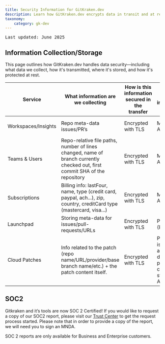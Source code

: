 ```yaml
---
title: Security Information for GitKraken.dev
description: Learn how GitKraken.dev encrypts data in transit and at rest across features like Workspaces, Launchpad, and Cloud Patches.
taxonomy:
    category: gk-dev
---
```


<kbd>Last updated: June 2025</kbd>

## Information Collection/Storage
This page outlines how GitKraken.dev handles data security—including what data we collect, how it's transmitted, where it's stored, and how it's protected at rest.


| Service | What information are we collecting | How is this information secured in the transfer| Where is this information stored | How is this information secured in storage |
| --- | --- | --- | --- | --- |
| Workspaces/Insights | Repo meta-data issues/PR’s | Encrypted with TLS | MongoDB Atlas | Encrypted at rest (AES-256) |
| Teams & Users | Repo-relative file paths, number of lines changed, name of branch currently checked out, first commit SHA of the repository | Encrypted with TLS | MongoDB Atlas | Encrypted at rest (AES-256) |
| Subscriptions | Billing info: lastFour, name, type (credit card, paypal, ach...), zip, country, creditCard type (mastercard, visa...) | Encrypted with TLS | MongoDB Atlas | Encrypted at rest (AES-256) |
| Launchpad | Storing meta-data for issues/pull-requests/URLs | Encrypted with TLS | Postgres (RDS) | Encrypted at rest (AES-256) |
| Cloud Patches | Info related to the patch (repo name/URL/provider/base branch name/etc.) + the patch content itself. | Encrypted with TLS | Patch info is stored in a Postgres database, patch content is stored in AWS S3. | SSE-S3, which uses 256-bit Advanced Encryption Standard (AES-256) |

## SOC2
Gitkraken and it’s tools are now SOC 2 Certified! If you would like to request a copy of our SOC2 report, please visit our [Trust Center](https://trust.gitkraken.com/) to get the request process started. Please note that in order to provide a copy of the report, we will need you to sign an MNDA.

<div class="bbb-callout bbb--info">
    <div class="irow">
    <div class="ilogobox">
        <span class="logoimg"></span>
    </div>
    <div class="imsgbox">
       SOC 2 reports are only available for Business and Enterprise customers.
    </div>
    </div>
</div>
